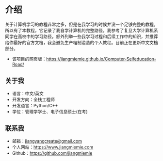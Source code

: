 
# 介绍

关于计算机学习的教程非常之多，但是在我学习的时候并没一个足够完整的教程。所以有了本教程，它记录了我自学计算机的完整路径，我参考了复旦大学计算机系同学在高校中的学习路径，额外列举一些我学习过程和后续工作中的知识，并推荐给你最好的官方文档，我会避免生产粗制滥造的个人教程。目前正在更新中文文档部分。


- 该项目的网页版：https://jiangmiemie.github.io/Computer-Selfeducation-Road/


## 关于我

- 语言：中文/英文
- 开发方向：全栈工程师
- 开发语言：Python/C++
- 学位：管理学学士、电子信息硕士(在考)

## 联系我

- 邮箱：jiangyangcreate@gmail.com
- 个人网站：https://www.jiangmiemie.com
- Github：https://github.com/jiangmiemie